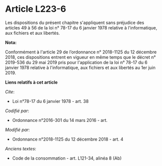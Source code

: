 # Article L223-6

Les dispositions du présent chapitre s'appliquent sans préjudice des articles 49 à 56 de la loi n° 78-17 du 6 janvier 1978
relative à l'informatique, aux fichiers et aux libertés.

**Nota:**

Conformément à l'article 29 de l’ordonnance n° 2018-1125 du 12 décembre 2018, ces dispositions entrent en vigueur en même
temps que le décret n° 2019-536 du 29 mai 2019 pris pour l'application de la loi n° 78-17 du 6 janvier 1978 relative à
l'informatique, aux fichiers et aux libertés au 1er juin 2019.

**Liens relatifs à cet article**

_Cite_:

  - Loi n°78-17 du 6 janvier 1978 - art. 38

_Codifié par_:

  - Ordonnance n°2016-301 du 14 mars 2016 - art.

_Modifié par_:

  - Ordonnance n°2018-1125 du 12 décembre 2018 - art. 4

_Anciens textes_:

  - Code de la consommation - art. L121-34, alinéa 8 (Ab)
